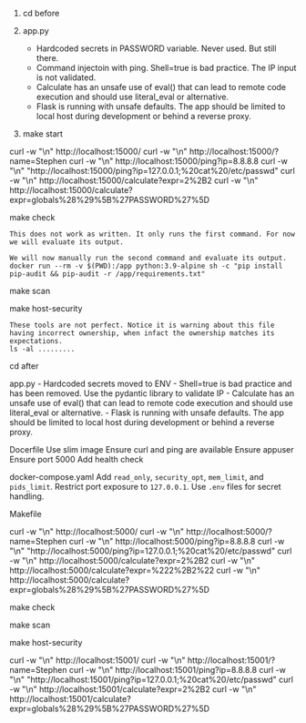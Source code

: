 1. cd before

1. app.py
    - Hardcoded secrets in PASSWORD variable. Never used. But still there.
    - Command injectoin with ping. Shell=true is bad practice. The IP input is not validated.
    - Calculate has an unsafe use of eval() that can lead to remote code execution and should use literal_eval or alternative.
    - Flask is running with unsafe defaults. The app should be limited to local host during development or behind a reverse proxy.

1. make start

curl -w "\n" http://localhost:15000/
curl -w "\n" http://localhost:15000/?name=Stephen
curl -w "\n" http://localhost:15000/ping?ip=8.8.8.8
curl -w "\n" "http://localhost:15000/ping?ip=127.0.0.1;%20cat%20/etc/passwd"
curl -w "\n" http://localhost:15000/calculate?expr=2%2B2
curl -w "\n" http://localhost:15000/calculate?expr=globals%28%29%5B%27PASSWORD%27%5D

make check

    This does not work as written. It only runs the first command. For now we will evaluate its output.

    We will now manually run the second command and evaluate its output.
    docker run --rm -v $(PWD):/app python:3.9-alpine sh -c "pip install pip-audit && pip-audit -r /app/requirements.txt"

make scan

make host-security

    These tools are not perfect. Notice it is warning about this file having incorrect ownership, when infact the ownership matches its expectations.
    ls -al .........

cd after

app.py
    - Hardcoded secrets moved to ENV
    - Shell=true is bad practice and has been removed. Use the pydantic library to validate IP
    - Calculate has an unsafe use of eval() that can lead to remote code execution and should use literal_eval or alternative.
    - Flask is running with unsafe defaults. The app should be limited to local host during development or behind a reverse proxy.

Docerfile
    Use slim image
    Ensure curl and ping are available
    Ensure appuser
    Ensure port 5000
    Add health check

docker-compose.yaml
    Add `read_only`, `security_opt`, `mem_limit`, and `pids_limit`.
    Restrict port exposure to `127.0.0.1`.
    Use `.env` files for secret handling.

Makefile

curl -w "\n" http://localhost:5000/
curl -w "\n" http://localhost:5000/?name=Stephen
curl -w "\n" http://localhost:5000/ping?ip=8.8.8.8
curl -w "\n" "http://localhost:5000/ping?ip=127.0.0.1;%20cat%20/etc/passwd"
curl -w "\n" http://localhost:5000/calculate?expr=2%2B2
curl -w "\n" http://localhost:5000/calculate?expr=%222%2B2%22
curl -w "\n" http://localhost:5000/calculate?expr=globals%28%29%5B%27PASSWORD%27%5D

make check

make scan

make host-security


curl -w "\n" http://localhost:15001/
curl -w "\n" http://localhost:15001/?name=Stephen
curl -w "\n" http://localhost:15001/ping?ip=8.8.8.8
curl -w "\n" "http://localhost:15001/ping?ip=127.0.0.1;%20cat%20/etc/passwd"
curl -w "\n" http://localhost:15001/calculate?expr=2%2B2
curl -w "\n" http://localhost:15001/calculate?expr=globals%28%29%5B%27PASSWORD%27%5D